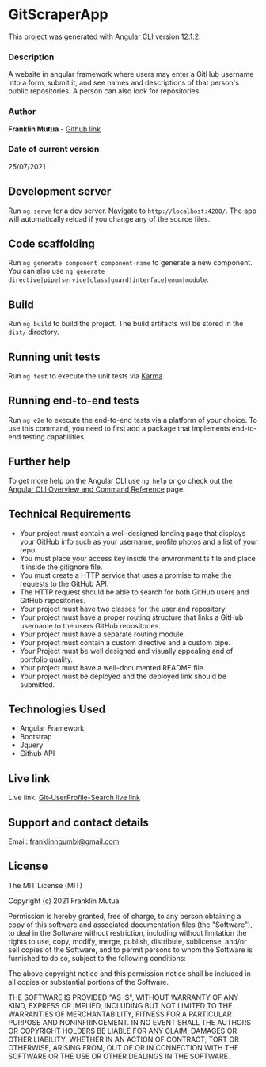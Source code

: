 # GitScraperApp

This project was generated with [Angular CLI](https://github.com/angular/angular-cli) version 12.1.2.

### Description

A website in angular framework where users may enter a GitHub username into a form, submit it, and see names and descriptions of that person's public repositories. A person can also look for repositories.
### Author

**Franklin Mutua** - [Github link](https://github.com/MutuaFranklin/)

### Date of current version

25/07/2021

## Development server

Run `ng serve` for a dev server. Navigate to `http://localhost:4200/`. The app will automatically reload if you change any of the source files.

## Code scaffolding

Run `ng generate component component-name` to generate a new component. You can also use `ng generate directive|pipe|service|class|guard|interface|enum|module`.

## Build

Run `ng build` to build the project. The build artifacts will be stored in the `dist/` directory.

## Running unit tests

Run `ng test` to execute the unit tests via [Karma](https://karma-runner.github.io).

## Running end-to-end tests

Run `ng e2e` to execute the end-to-end tests via a platform of your choice. To use this command, you need to first add a package that implements end-to-end testing capabilities.

## Further help

To get more help on the Angular CLI use `ng help` or go check out the [Angular CLI Overview and Command Reference](https://angular.io/cli) page.

## Technical Requirements
- Your project must contain a well-designed landing page that displays your GitHub info such as your username, profile photos and a list of your repo.
- You must place your access key inside the environment.ts file and place it inside the gitignore file.
- You must create a HTTP service that uses a promise to make the requests to the GitHub API.
- The HTTP request should be able to search for both GitHub users and GitHub repositories.
- Your project must have two classes for the user and repository.
- Your project must have a proper routing structure that links a GitHub username to the users GitHub repositories.
- Your project must have a separate routing module.
- Your project must contain a custom directive and a custom pipe.
- Your Project must be well designed and visually appealing and of portfolio quality.
- Your project must have a well-documented README file.
- Your project must be deployed and the deployed link should be submitted.
 

## Technologies Used

- Angular Framework
- Bootstrap
- Jquery
- Github API

## Live link

Live link: [Git-UserProfile-Search live link](https://mutuafranklin.github.io/Git-UserProfile-Search/)

## Support and contact details

Email: [franklinngumbi@gmail.com ](franklinngumbi@gmail.com)

## License

The MIT License (MIT)

Copyright (c) 2021 Franklin Mutua

Permission is hereby granted, free of charge, to any person obtaining
a copy of this software and associated documentation files (the
"Software"), to deal in the Software without restriction, including
without limitation the rights to use, copy, modify, merge, publish,
distribute, sublicense, and/or sell copies of the Software, and to
permit persons to whom the Software is furnished to do so, subject to
the following conditions:

The above copyright notice and this permission notice shall be
included in all copies or substantial portions of the Software.

THE SOFTWARE IS PROVIDED "AS IS", WITHOUT WARRANTY OF ANY KIND,
EXPRESS OR IMPLIED, INCLUDING BUT NOT LIMITED TO THE WARRANTIES OF
MERCHANTABILITY, FITNESS FOR A PARTICULAR PURPOSE AND
NONINFRINGEMENT. IN NO EVENT SHALL THE AUTHORS OR COPYRIGHT HOLDERS BE
LIABLE FOR ANY CLAIM, DAMAGES OR OTHER LIABILITY, WHETHER IN AN ACTION
OF CONTRACT, TORT OR OTHERWISE, ARISING FROM, OUT OF OR IN CONNECTION
WITH THE SOFTWARE OR THE USE OR OTHER DEALINGS IN THE SOFTWARE.
